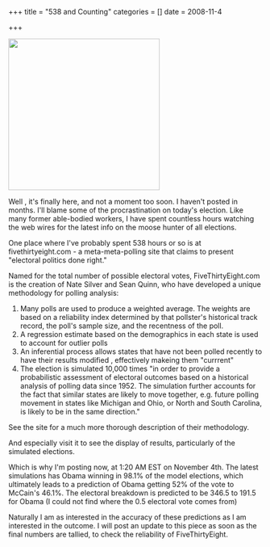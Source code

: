 +++
title = "538 and Counting"
categories = []
date = 2008-11-4


+++


<img style="width: 300px;" src="png/538map.png" alt="" />

Well , it's finally here, and not a moment too soon. I haven't posted in months. I'll blame some of the procrastination on today's election. Like many former able-bodied workers, I have spent countless hours watching the web wires for the latest info on the moose hunter of all elections.

One place where I've probably spent 538 hours or so is at fivethirtyeight.com - a meta-meta-polling site that claims to present "electoral politics done right."

Named for the total number of possible electoral votes, FiveThirtyEight.com is the creation of Nate Silver and Sean Quinn, who have developed a unique methodology for polling analysis:
<ol><li>Many polls are used to produce a weighted average. The weights are based on a reliability index determined by that pollster's historical track record, the poll's sample size, and the recentness of the poll.</li><li>A regression estimate based on the demographics in each state is used to account for outlier polls</li><li>An inferential process allows states that have not been polled recently to have their results modified , effectively makeing them "currrent"</li><li>The election is simulated 10,000 times "in order to provide a probabilistic assessment of electoral outcomes based on a historical analysis of polling data since 1952. The simulation further accounts for the fact that similar states are likely to move together, e.g. future polling movement in states like Michigan and Ohio, or North and South Carolina, is likely to be in the same direction."</li></ol>
See the site for a much more thorough description of their methodology.

And especially visit it to see the display of results, particularly of the simulated elections.

Which is why I'm posting now, at 1:20 AM EST on November 4th. The latest simulations has Obama winning in 98.1% of the model elections, which ultimately leads to a prediction of Obama getting 52% of the vote to McCain's 46.1%. The electoral breakdown is predicted to be 346.5 to 191.5 for Obama (I could not find where the 0.5 electoral vote comes from)

Naturally I am as interested in the accuracy of these predictions as I am interested in the outcome. I will post an update to this piece as soon as the final numbers are tallied, to check the reliability of FiveThirtyEight.


